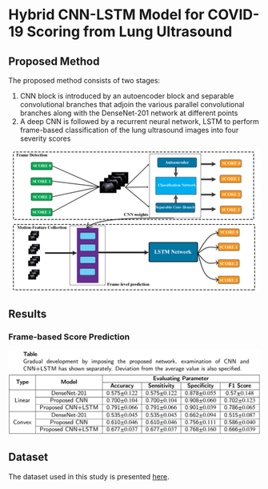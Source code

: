 # Hybrid CNN-LSTM Model for COVID-19 Scoring from Lung Ultrasound

## Proposed Method
The proposed method consists of two stages:
1. CNN block is introduced by an autoencoder block and separable convolutional branches that adjoin the various parallel convolutional branches along with the DenseNet-201 network at different points
2. A deep CNN is followed by a recurrent neural network, LSTM to perform frame-based classification of the lung ultrasound images into four severity scores

![Pipeline](https://github.com/ankangd/HybridCovidLUS/blob/main/imgs/pipeline.png)


## Results
### Frame-based Score Prediction

<p align="center">
    <img src="https://github.com/ankangd/HybridCovidLUS/blob/main/imgs/Table_2.png" width="800"> <br />
    <em> 
    </em>
</p>


## Dataset

The dataset used in this study is presented [here](https://www.disi.unitn.it/iclus).


